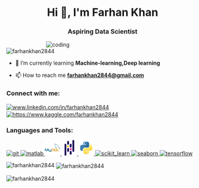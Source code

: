 <h1 align="center">Hi 👋, I'm Farhan Khan</h1>
<h3 align="center">Aspiring Data Scientist</h3>

<img align="right" alt="coding" width="400" src= https://raw.githubusercontent.com/abhisheknaiidu/abhisheknaiidu/master/code.gif>

<p align="left"> <img src="https://komarev.com/ghpvc/?username=farhankhan2844&label=Profile%20views&color=0e75b6&style=flat" alt="farhankhan2844" /> </p>

- 🌱 I’m currently learning **Machine-learning,Deep learning**

- 📫 How to reach me **farhankhan2844@gmail.com**

<h3 align="left">Connect with me:</h3>
<p align="left">
<a href="https://linkedin.com/in/www.linkedin.com/in/farhankhan2844" target="blank"><img align="center" src="https://raw.githubusercontent.com/rahuldkjain/github-profile-readme-generator/master/src/images/icons/Social/linked-in-alt.svg" alt="www.linkedin.com/in/farhankhan2844" height="30" width="40" /></a>
<a href="https://kaggle.com/https://www.kaggle.com/farhankhan2844" target="blank"><img align="center" src="https://raw.githubusercontent.com/rahuldkjain/github-profile-readme-generator/master/src/images/icons/Social/kaggle.svg" alt="https://www.kaggle.com/farhankhan2844" height="30" width="40" /></a>
</p>

<h3 align="left">Languages and Tools:</h3>
<p align="left"> <a href="https://git-scm.com/" target="_blank" rel="noreferrer"> <img src="https://www.vectorlogo.zone/logos/git-scm/git-scm-icon.svg" alt="git" width="40" height="40"/> </a> <a href="https://www.mathworks.com/" target="_blank" rel="noreferrer"> <img src="https://upload.wikimedia.org/wikipedia/commons/2/21/Matlab_Logo.png" alt="matlab" width="40" height="40"/> </a> <a href="https://www.mysql.com/" target="_blank" rel="noreferrer"> <img src="https://raw.githubusercontent.com/devicons/devicon/master/icons/mysql/mysql-original-wordmark.svg" alt="mysql" width="40" height="40"/> </a> <a href="https://pandas.pydata.org/" target="_blank" rel="noreferrer"> <img src="https://raw.githubusercontent.com/devicons/devicon/2ae2a900d2f041da66e950e4d48052658d850630/icons/pandas/pandas-original.svg" alt="pandas" width="40" height="40"/> </a> <a href="https://www.python.org" target="_blank" rel="noreferrer"> <img src="https://raw.githubusercontent.com/devicons/devicon/master/icons/python/python-original.svg" alt="python" width="40" height="40"/> </a> <a href="https://scikit-learn.org/" target="_blank" rel="noreferrer"> <img src="https://upload.wikimedia.org/wikipedia/commons/0/05/Scikit_learn_logo_small.svg" alt="scikit_learn" width="40" height="40"/> </a> <a href="https://seaborn.pydata.org/" target="_blank" rel="noreferrer"> <img src="https://seaborn.pydata.org/_images/logo-mark-lightbg.svg" alt="seaborn" width="40" height="40"/> </a> <a href="https://www.tensorflow.org" target="_blank" rel="noreferrer"> <img src="https://www.vectorlogo.zone/logos/tensorflow/tensorflow-icon.svg" alt="tensorflow" width="40" height="40"/> </a> </p>

<p><img align="left" src="https://github-readme-stats.vercel.app/api/top-langs?username=farhankhan2844&show_icons=true&locale=en&layout=compact" alt="farhankhan2844" /></p>

<p>&nbsp;<img align="center" src="https://github-readme-stats.vercel.app/api?username=farhankhan2844&show_icons=true&locale=en" alt="farhankhan2844" /></p>

<p><img align="center" src="https://github-readme-streak-stats.herokuapp.com/?user=farhankhan2844&" alt="farhankhan2844" /></p>
